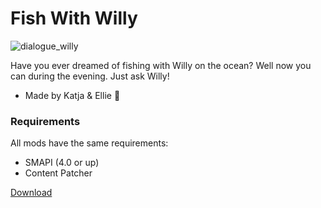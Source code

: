 # Fish With Willy

![dialogue_willy](https://github.com/animatedrice/FishWithWilly/assets/15009951/00ac9d7d-699f-415d-ab40-bd5895c38d8a)


Have you ever dreamed of fishing with Willy on the ocean? Well now you can during the evening. Just ask Willy!

- Made by Katja & Ellie 🎣

### Requirements
All mods have the same requirements:
* SMAPI (4.0 or up)
* Content Patcher

[Download](https://github.com/animatedrice/FishWithWilly/releases)
